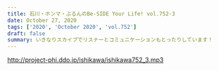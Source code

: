 ```yaml
---
title: 石川・ホンマ・ぶるんのBe-SIDE Your Life! vol.752-3
date: October 27, 2020
tags: ['2020', 'October 2020', 'vol.752']
draft: false
summary: いきなりスカイプでリスナーとコミュニケーションもとったりしています！
---
```


http://project-phi.ddo.jp/ishikawa/ishikawa752_3.mp3